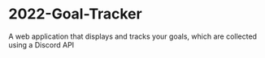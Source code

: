 # 2022-Goal-Tracker
A web application that displays and tracks your goals, which are collected using a Discord API
